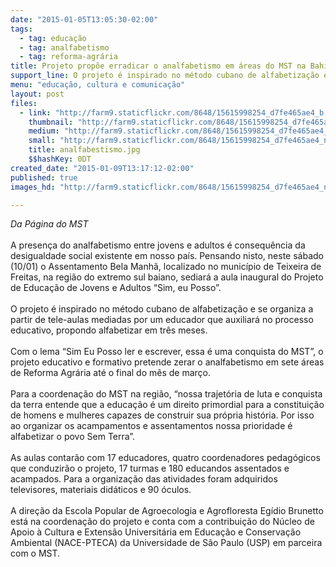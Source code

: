 ```yaml
---
date: "2015-01-05T13:05:30-02:00"
tags:
  - tag: educação
  - tag: analfabetismo
  - tag: reforma-agrária
title: Projeto propõe erradicar o analfabetismo em áreas do MST na Bahia
support_line: O projeto é inspirado no método cubano de alfabetização e se organiza a partir de tele-aulas mediadas por um educador
menu: "educação, cultura e comunicação"
layout: post
files:
  - link: "http://farm9.staticflickr.com/8648/15615998254_d7fe465ae4_b.jpg"
    thumbnail: "http://farm9.staticflickr.com/8648/15615998254_d7fe465ae4_t.jpg"
    medium: "http://farm9.staticflickr.com/8648/15615998254_d7fe465ae4_z.jpg"
    small: "http://farm9.staticflickr.com/8648/15615998254_d7fe465ae4_n.jpg"
    title: analfabestismo.jpg
    $$hashKey: 0DT
created_date: "2015-01-09T13:17:12-02:00"
published: true
images_hd: "http://farm9.staticflickr.com/8648/15615998254_d7fe465ae4_n.jpg"

---
```

<p><em>Da P&aacute;gina do MST</em><br />
<br />
A presen&ccedil;a do analfabetismo entre jovens e adultos &eacute; consequ&ecirc;ncia da desigualdade social existente em nosso pa&iacute;s. Pensando nisto, neste s&aacute;bado (10/01) o Assentamento Bela Manh&atilde;, localizado no munic&iacute;pio de Teixeira de Freitas, na regi&atilde;o do extremo sul baiano, sediar&aacute; a aula inaugural do Projeto de Educa&ccedil;&atilde;o de Jovens e Adultos &ldquo;Sim, eu Posso&rdquo;.<br />
<br />
O projeto &eacute; inspirado no m&eacute;todo cubano de alfabetiza&ccedil;&atilde;o e se organiza a partir de tele-aulas mediadas por um educador que auxiliar&aacute; no processo educativo, propondo alfabetizar em tr&ecirc;s meses.<br />
<br />
Com o lema &ldquo;Sim Eu Posso ler e escrever, essa &eacute; uma conquista do MST&rdquo;, o projeto educativo e formativo pretende zerar o analfabetismo em sete &aacute;reas de Reforma Agr&aacute;ria at&eacute; o final do m&ecirc;s de mar&ccedil;o.<br />
<br />
Para a coordena&ccedil;&atilde;o do MST na regi&atilde;o, &ldquo;nossa trajet&oacute;ria de luta e conquista da terra entende que a educa&ccedil;&atilde;o &eacute; um direito primordial para a constitui&ccedil;&atilde;o de homens e mulheres capazes de construir sua pr&oacute;pria hist&oacute;ria. Por isso ao organizar os acampamentos e assentamentos nossa prioridade &eacute; alfabetizar o povo Sem Terra&rdquo;.<br />
<br />
As aulas contar&atilde;o com 17 educadores, quatro coordenadores pedag&oacute;gicos que conduzir&atilde;o o projeto, 17 turmas e 180 educandos assentados e acampados. Para a organiza&ccedil;&atilde;o das atividades foram adquiridos televisores, materiais did&aacute;ticos e 90 &oacute;culos.<br />
<br />
A dire&ccedil;&atilde;o da Escola Popular de Agroecologia e Agrofloresta Eg&iacute;dio Brunetto est&aacute; na coordena&ccedil;&atilde;o do projeto e conta com a contribui&ccedil;&atilde;o do N&uacute;cleo de Apoio &agrave; Cultura e Extens&atilde;o Universit&aacute;ria em Educa&ccedil;&atilde;o e Conserva&ccedil;&atilde;o Ambiental (NACE-PTECA) da Universidade de S&atilde;o Paulo (USP) em parceira com o MST.</p>
